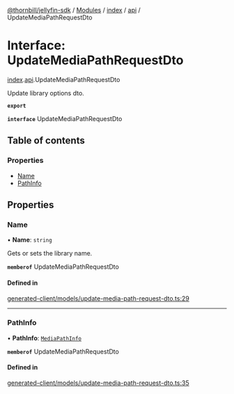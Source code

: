 [@thornbill/jellyfin-sdk](../README.md) / [Modules](../modules.md) / [index](../modules/index.md) / [api](../modules/index.api.md) / UpdateMediaPathRequestDto

# Interface: UpdateMediaPathRequestDto

[index](../modules/index.md).[api](../modules/index.api.md).UpdateMediaPathRequestDto

Update library options dto.

**`export`**

**`interface`** UpdateMediaPathRequestDto

## Table of contents

### Properties

- [Name](index.api.UpdateMediaPathRequestDto.md#name)
- [PathInfo](index.api.UpdateMediaPathRequestDto.md#pathinfo)

## Properties

### Name

• **Name**: `string`

Gets or sets the library name.

**`memberof`** UpdateMediaPathRequestDto

#### Defined in

[generated-client/models/update-media-path-request-dto.ts:29](https://github.com/thornbill/jellyfin-sdk-typescript/blob/eb13db7/src/generated-client/models/update-media-path-request-dto.ts#L29)

___

### PathInfo

• **PathInfo**: [`MediaPathInfo`](index.api.MediaPathInfo.md)

**`memberof`** UpdateMediaPathRequestDto

#### Defined in

[generated-client/models/update-media-path-request-dto.ts:35](https://github.com/thornbill/jellyfin-sdk-typescript/blob/eb13db7/src/generated-client/models/update-media-path-request-dto.ts#L35)
